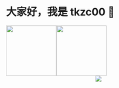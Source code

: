 # 大家好，我是 tkzc00 👋

<div style="display:flex;">
<img align="" height="137px" style="" src="https://github-readme-stats.vercel.app/api?username=zktkzc&hide_title=true&hide_border=true&show_icons=true&include_all_commits=true&line_height=21&locale=cn" />

<img align="" height="137px" style="" src="https://github-readme-stats.vercel.app/api/top-langs/?username=zktkzc&hide_title=true&hide_border=true&layout=compact&locale=cn" />
</div>

<div align="center"> <img src="https://github-readme-streak-stats.herokuapp.com/?user=zktkzc" /> </div>
